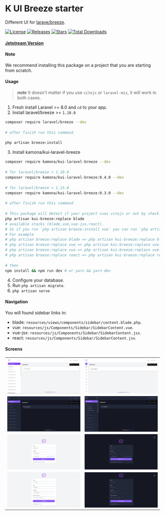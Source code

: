 # K UI Breeze starter

Different UI for [larave/breeze](https://github.com/laravel/breeze).

[![License](https://img.shields.io/github/license/Kamona-WD/kui-laravel-breeze)](https://github.com/Kamona-WD/kui-laravel-breeze/blob/main/LICENSE.md)
[![Releases](https://img.shields.io/github/release/Kamona-WD/kui-laravel-breeze)](https://github.com/Kamona-WD/kui-laravel-breeze/releases)
[![Stars](https://img.shields.io/github/stars/Kamona-WD/kui-laravel-breeze)](https://github.com/Kamona-WD/kui-laravel-breeze/stargazers)
[![Total Downloads](https://img.shields.io/packagist/dt/kamona/kui-laravel-breeze.svg)](https://packagist.org/packages/kamona/kui-laravel-breeze)

#### [Jetstream Version](https://github.com/Kamona-WD/kui-laravel-jetstream)

<!-- #### [Fortify Version](https://github.com/Kamona-WD/kui-laravel-fortify) -->

#### Note

We recommend installing this package on a project that you are starting from scratch.

#### Usage

> **_note_** It doesn't matter if you use `vitejs` or `laravel-mix`, it will work in both cases.

1. Fresh install Laravel >= 8.0 and `cd` to your app.
2. Install laravel/breeze >= `1.18.0`

```sh
composer require laravel/breeze --dev

# after finish run this command

php artisan breeze:install
```

3. Install kamona/kui-laravel-breeze

```sh
composer require kamona/kui-laravel-breeze --dev

# for laravel/breeze < 1.18.0
composer require kamona/kui-laravel-breeze:0.4.0 --dev

# for laravel/breeze < 1.15.0
composer require kamona/kui-laravel-breeze:0.3.0 --dev

# after finish run this command

# This package will detect if your project uses vitejs or not by check if vite.config.js exist or not.
php artisan kui-breeze:replace blade
# available stacks (blade,vue,vue-jsx,react).
# So if you run `php artisan breeze:install vue` you can run `php artisan kui-breeze:replace vue` and the same for react.
# For example
# php artisan breeze:replace blade => php artisan kui-breeze:replace blade
# php artisan breeze:replace vue => php artisan kui-breeze:replace vue
# php artisan breeze:replace vue => php artisan kui-breeze:replace vue-jsx
# php artisan breeze:replace react => php artisan kui-breeze:replace react

# then
npm install && npm run dev # or yarn && yarn dev
```

4. Configure your database.
5. Run `php artisan migrate`.
6. `php artisan serve`

#### Navigation

You will found sidebar links in:

- blade: `resources/views/components/sidebar/content.blade.php`.
- vue: `resources/js/Components/Sidebar/SidebarContent.vue`.
- vue-jsx: `resources/js/Components/Sidebar/SidebarContent.jsx`.
- react: `resources/js/Components/Sidebar/SidebarContent.jsx`.

#### Screens

|                              |                              |
| ---------------------------- | ---------------------------- |
| ![Showcase 1](screens/1.PNG) | ![Showcase 7](screens/7.PNG) |
| ![Showcase 2](screens/2.PNG) | ![Showcase 8](screens/8.PNG) |
| ![Showcase 3](screens/3.PNG) | ![Showcase 4](screens/4.PNG) |
| ![Showcase 6](screens/6.PNG) | ![Showcase 5](screens/5.PNG) |
